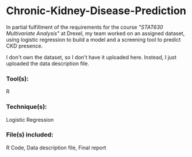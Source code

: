 # Chronic-Kidney-Disease-Prediction

In partial fulfillment of the requirements for the course *"STAT630 Multivariate Analysis"* at Drexel, my team worked on an assigned dataset, using logistic regression to build a model and a screening tool to predict CKD presence. 

I don't own the dataset, so I don't have it uploaded here. Instead, I just uploaded the data description file.

### Tool(s): 
R

### Technique(s): 
Logistic Regression

### File(s) included: 
R Code, Data description file, Final report
